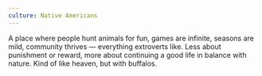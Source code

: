 ```yaml
---
culture: Native Americans
---
```


A place where people hunt animals for fun, games are infinite, seasons are mild, community thrives — everything extroverts like. Less about punishment or reward, more about continuing a good life in balance with nature. Kind of like heaven, but with buffalos.

